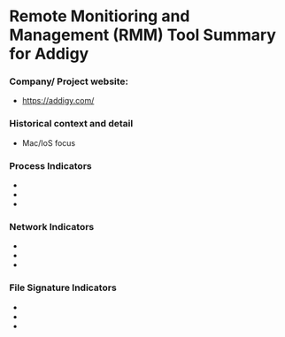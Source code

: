 # Remote Monitioring and Management (RMM) Tool Summary for Addigy

### Company/ Project website:
- https://addigy.com/


### Historical context and detail
- Mac/IoS focus

### Process Indicators
- 
- 
- 

### Network Indicators
- 
- 
-

### File Signature Indicators
- 
-
-

